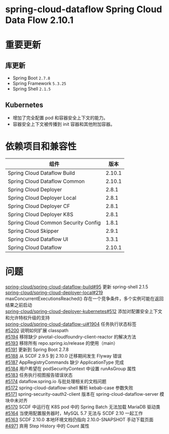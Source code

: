 # spring-cloud-dataflow Spring Cloud Data Flow 2.10.1

# 重要更新

## 库更新

- Spring Boot `2.7.8`
- Spring Framework `5.3.25`
- Spring Shell `2.1.5`

## Kubernetes

- 增加了完全配置 pod 和容器安全上下文的能力。
- 容器安全上下文被传播到 init 容器和其他附加容器。

# 依赖项目和兼容性

| 组件                          | 版本    |
|-----------------------------|-------|
| Spring Cloud Dataflow Build | 2.10.1|
| Spring Cloud Dataflow Common| 2.10.1|
| Spring Cloud Deployer       | 2.8.1 |
| Spring Cloud Deployer Local | 2.8.1 |
| Spring Cloud Deployer CF    | 2.8.1 |
| Spring Cloud Deployer K8S   | 2.8.1 |
| Spring Cloud Common Security Config | 1.8.1 |
| Spring Cloud Skipper        | 2.9.1 |
| Spring Cloud Dataflow UI    | 3.3.1 |
| Spring Cloud Dataflow       | 2.10.1|

# 问题

[spring-cloud/spring-cloud-dataflow-build#95](https://github.com/spring-cloud/spring-cloud-dataflow-build/issues/95) 更新 spring-shell 2.1.5<br> 
[spring-cloud/spring-cloud-deployer-local#219](https://github.com/spring-cloud/spring-cloud-deployer-local/issues/219) maxConcurrentExecutionsReached() 存在一个竞争条件，多个实例可能在返回结果之前启动<br> 
[spring-cloud/spring-cloud-deployer-kubernetes#512](https://github.com/spring-cloud/spring-cloud-deployer-kubernetes/issues/512) 添加对配置安全上下文和允许特权升级的支持<br> 
[spring-cloud/spring-cloud-dataflow-ui#1904](https://github.com/spring-cloud/spring-cloud-dataflow-ui/issues/1904) 任务执行状态标签<br> 
[#5200](https://github.com/spring-cloud/spring-cloud-dataflow/issues/5200) 说明如何扩展 classpath<br> 
[#5194](https://github.com/spring-cloud/spring-cloud-dataflow/issues/5194) 移除缺少 pivotal-cloudfoundry-client-reactor 的解决方法<br> 
[#5193](https://github.com/spring-cloud/spring-cloud-dataflow/issues/5193) 移除所有 repo.spring.io/release 的使用（main）<br> 
[#5191](https://github.com/spring-cloud/spring-cloud-dataflow/issues/5191) 更新到 Spring Boot 2.7.8<br> 
[#5188](https://github.com/spring-cloud/spring-cloud-dataflow/issues/5188) 从 SCDF 2.9.5 到 2.10.0 迁移期间发生 Flyway 错误<br> 
[#5187](https://github.com/spring-cloud/spring-cloud-dataflow/issues/5187) AppRegistryCommands 缺少 ApplicationType 完成<br> 
[#5184](https://github.com/spring-cloud/spring-cloud-dataflow/issues/5184) 用户希望在 podSecurityContext 中设置 runAsGroup 属性<br> 
[#5183](https://github.com/spring-cloud/spring-cloud-dataflow/issues/5183) 任务执行视图报告错误状态<br> 
[#5174](https://github.com/spring-cloud/spring-cloud-dataflow/issues/5174) dataflow.spring.io 与批处理相关的文档问题<br> 
[#5172](https://github.com/spring-cloud/spring-cloud-dataflow/issues/5172) spring-cloud-dataflow-shell 解析 kebab-case 参数失败<br> 
[#5171](https://github.com/spring-cloud/spring-cloud-dataflow/issues/5171) spring-security-oauth2-client 版本在 spring-cloud-dataflow-server 模块中未对齐<br> 
[#5170](https://github.com/spring-cloud/spring-cloud-dataflow/issues/5170) SCDF 中运行在 K8S pod 中的 Spring Batch 无法加载 MariaDB 驱动类<br> 
[#5164](https://github.com/spring-cloud/spring-cloud-dataflow/issues/5164) 当使用配置服务器时，MySQL 5.7 无法与 SCDF 2.10 一起工作<br> 
[#5163](https://github.com/spring-cloud/spring-cloud-dataflow/issues/5163) SCDF 2.10.0 本地环境文档仍指向 2.10.0-SNAPSHOT 手动下载页面<br> 
[#4971](https://github.com/spring-cloud/spring-cloud-dataflow/issues/4971) 弃用 Step History 中的 Count 属性
```